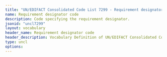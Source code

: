 ```yaml
---
title: "UN/EDIFACT Consolidated Code List 7299 - Requirement designator code (20B) JSON-LD Vocabulary"
name: Requirement designator code
description: Code specifying the requirement designator.
jsonid: "uncl7299"
layout: vocabulary
header_name: Requirement designator code
header_description: Vocabulary Definition of UN/EDIFACT Consolidated Code List 7299 - Requirement designator code (20B) semantics in HTML format. JSON-LD format is available at [uncl7299.jsonld](/vocabulary/uncl7299.jsonld)
type: uncl
options:
---
```

